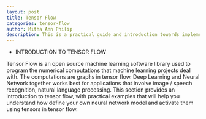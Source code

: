 ```yaml
---
layout: post
title: Tensor Flow  
categories: tensor-flow
author: Mitha Ann Philip
description: This is a practical guide and introduction towards implementation using Tensor Flow.
---
```


- INTRODUCTION TO TENSOR FLOW

Tensor Flow is an open source machine learning software library used to program the numerical computations that machine learning projects 
deal with. The computations are graphs in tensor flow. Deep Learning and Neural Network together works best for 
applications that involve image / speech recognition, natural language processing. This section provides an introduction to tensor flow, 
with practical examples that will help you understand how define your own neural network model and activate them using tensors in tensor 
flow. 

